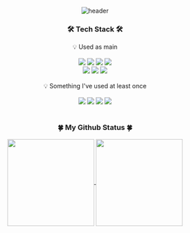 <div align="center">
  
![header](https://capsule-render.vercel.app/api?type=Waving&color=gradient&height=270&text=Welcome&fontSize=100&fontAlignY=42&desc=Butterbeetle's%20GitHub&descAlign=87&descAlignY=7&animation=fadeIn)

<h3>🛠 Tech Stack 🛠</h3>
💡 Used as main
  <br/>
  <br/>
<img src="https://img.shields.io/badge/TypeScript-3178C6?style=flat-square&logo=TypeScript&logoColor=white"/>
<img src="https://img.shields.io/badge/Tailwind%20CSS-06B6D4?style=flat-square&logo=tailwindcss&logoColor=white"/>
<img src="https://img.shields.io/badge/Next.js-000000?style=flat-square&logo=nextdotjs&logoColor=white"/>
<img src="https://img.shields.io/badge/React-61DAFB?style=flat-square&logo=react&logoColor=white"/>
  <br/>
<img src="https://img.shields.io/badge/JavaScript-F7DF1E?style=flat-square&logo=JavaScript&logoColor=white"/>
<img src="https://img.shields.io/badge/HTML-E34F26?style=flat-square&logo=HTML5&logoColor=white"/>
<img src="https://img.shields.io/badge/CSS-1572B6?style=flat-square&logo=CSS3&logoColor=white"/>
  <br/>
  <br/>
💡 Something I've used at least once
  <br/>
  <br/>
<img src="https://img.shields.io/badge/C-A8B9CC?style=flat-square&logo=c&logoColor=white"/>
<img src="https://img.shields.io/badge/Python-3776AB?style=flat-square&logo=python&logoColor=white"/>
<img src="https://img.shields.io/badge/CSS%20Modules-000000?style=flat-square&logo=cssmodules&logoColor=white"/>
<img src="https://img.shields.io/badge/Firebase-FFCA28?style=flat-square&logo=firebase&logoColor=white"/>
  <br/>
  <br/>
  
<h3>🍀 My Github Status 🍀</h3>
<a href="https://github.com/anuraghazra/github-readme-stats">
  <img height=200 align="center" src="https://github-readme-stats.vercel.app/api?username=butterbeetle&hide=contribs&rank_icon=github&show_icons=true&theme=neon#gh-dark-mode-only" />
</a>
<a href="https://github.com/anuraghazra/convoychat">
  <img height=200 align="center" src="https://github-readme-stats.vercel.app/api/top-langs/?username=butterbeetle&layout=compact&theme=neon&langs_count=8&card_width=452" />
</a>

</div>
